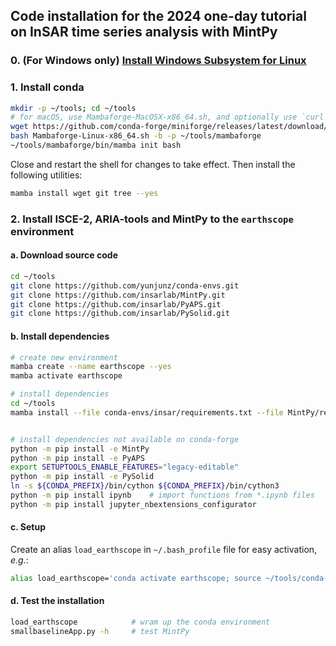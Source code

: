 ## Code installation for the 2024 one-day tutorial on InSAR time series analysis with MintPy

### 0. (For Windows only) [Install Windows Subsystem for Linux](../docs/wsl.md)

### 1. Install conda

```bash
mkdir -p ~/tools; cd ~/tools
# for macOS, use Mambaforge-MacOSX-x86_64.sh, and optionally use `curl -L -O https://...` syntax to download
wget https://github.com/conda-forge/miniforge/releases/latest/download/Mambaforge-Linux-x86_64.sh
bash Mambaforge-Linux-x86_64.sh -b -p ~/tools/mambaforge
~/tools/mambaforge/bin/mamba init bash
```

Close and restart the shell for changes to take effect. Then install the following utilities:

```bash
mamba install wget git tree --yes
```

### 2. Install ISCE-2, ARIA-tools and MintPy to the `earthscope` environment

#### a. Download source code

```bash
cd ~/tools
git clone https://github.com/yunjunz/conda-envs.git
git clone https://github.com/insarlab/MintPy.git
git clone https://github.com/insarlab/PyAPS.git
git clone https://github.com/insarlab/PySolid.git
```

#### b. Install dependencies

```bash
# create new environment
mamba create --name earthscope --yes
mamba activate earthscope

# install dependencies
cd ~/tools
mamba install --file conda-envs/insar/requirements.txt --file MintPy/requirements.txt --yes


# install dependencies not available on conda-forge
python -m pip install -e MintPy
python -m pip install -e PyAPS
export SETUPTOOLS_ENABLE_FEATURES="legacy-editable"
python -m pip install -e PySolid
ln -s ${CONDA_PREFIX}/bin/cython ${CONDA_PREFIX}/bin/cython3
python -m pip install ipynb    # import functions from *.ipynb files
python -m pip install jupyter_nbextensions_configurator
```

#### c. Setup

Create an alias `load_earthscope` in `~/.bash_profile` file for easy activation, _e.g._:

```bash
alias load_earthscope='conda activate earthscope; source ~/tools/conda-envs/earthscope/config.rc'
```

#### d. Test the installation

```bash
load_earthscope            # wram up the conda environment
smallbaselineApp.py -h     # test MintPy
```
